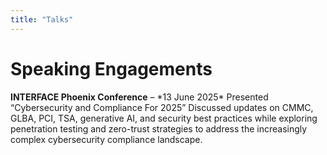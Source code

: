 ```yaml
---
title: "Talks"
---
```


# **Speaking Engagements**

<div class="talk">
  <strong>INTERFACE Phoenix Conference</strong> – *13 June 2025*  
  Presented “Cybersecurity and Compliance For 2025”  
  Discussed updates on CMMC, GLBA, PCI, TSA, generative AI, and security best practices while exploring penetration testing and zero-trust strategies to address the increasingly complex cybersecurity compliance landscape.
</div>

